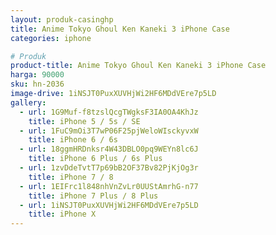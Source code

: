 ```yaml
---
layout: produk-casinghp
title: Anime Tokyo Ghoul Ken Kaneki 3 iPhone Case
categories: iphone

# Produk
product-title: Anime Tokyo Ghoul Ken Kaneki 3 iPhone Case
harga: 90000
sku: hn-2036
image-drive: 1iNSJT0PuxXUVHjWi2HF6MDdVEre7p5LD
gallery:
  - url: 1G9Muf-f8tzslQcgTWgksF3IA0OA4KhJz
    title: iPhone 5 / 5s / SE
  - url: 1FuC9mOi3T7wP06F25pjWeloWIsckyvxW
    title: iPhone 6 / 6s
  - url: 18ggmHRDnksr4W43DBLO0pq9WEYn8lc6J
    title: iPhone 6 Plus / 6s Plus
  - url: 1zvDdeTvtT7p69bB2OF37Bv82PjKjOg3r
    title: iPhone 7 / 8
  - url: 1EIFrc1l848nhVnZvLr0UUStAmrhG-n77
    title: iPhone 7 Plus / 8 Plus
  - url: 1iNSJT0PuxXUVHjWi2HF6MDdVEre7p5LD
    title: iPhone X
---
```


